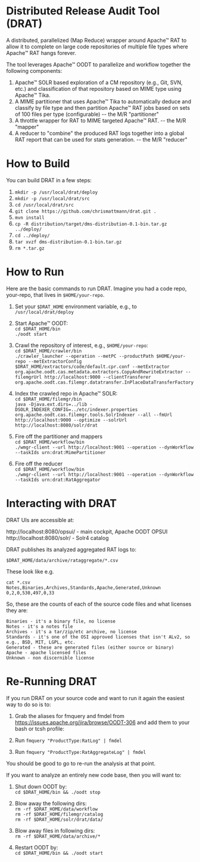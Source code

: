 Distributed Release Audit Tool (DRAT)
====

A distributed, parallelized (Map Reduce) wrapper around Apache&trade; RAT to allow it to complete on large code repositories of multiple file types where Apache&trade; RAT hangs forever.

The tool leverages Apache&trade; OODT to parallelize and workflow together the following components:

1. Apache&trade; SOLR based exploration of a CM repository (e.g., Git, SVN, etc.) and classification of that repository based on MIME type using Apache&trade; Tika.
2. A MIME partitioner that uses Apache&trade; Tika to automatically deduce and classify by file type and then partition Apache&trade; RAT jobs based on sets of 100 files per type (configurable) -- the M/R "partitioner"
3. A throttle wrapper for RAT to MIME targeted Apache&trade; RAT. -- the M/R "mapper"
4. A reducer to "combine" the produced RAT logs together into a global RAT report that can be used for stats generation. -- the M/R "reducer"

How to Build
===
You can build DRAT in a few steps:

1. `mkdir -p /usr/local/drat/deploy`
2. `mkdir -p /usr/local/drat/src`
3. `cd /usr/local/drat/src`
4. `git clone https://github.com/chrismattmann/drat.git .`
5. `mvn install`
6. `cp -R distribution/target/dms-distribution-0.1-bin.tar.gz ../deploy/`
7. `cd ../deploy/`
8. `tar xvzf dms-distribution-0.1-bin.tar.gz`
9. `rm *.tar.gz`

How to Run
===
Here are the basic commands to run DRAT. Imagine you had a code repo, your-repo, that lives in `$HOME/your-repo`.

1. Set your `$DRAT_HOME` environment variable, e.g., to `/usr/local/drat/deploy`

2. Start Apache&trade; OODT:  
   `cd $DRAT_HOME/bin`  
   `./oodt start`  

3. Crawl the repository of interest, e.g., `$HOME/your-repo`:  
    `cd $DRAT_HOME/crawler/bin`  
   `./crawler_launcher --operation --metPC --productPath $HOME/your-repo --metExtractorConfig $DRAT_HOME/extractors/code/default.cpr.conf --metExtractor org.apache.oodt.cas.metadata.extractors.CopyAndRewriteExtractor --filemgrUrl http://localhost:9000 --clientTransferer org.apache.oodt.cas.filemgr.datatransfer.InPlaceDataTransferFactory`

4. Index the crawled repo in Apache&trade; SOLR:  
   `cd $DRAT_HOME/filemgr/bin`  
   `java -Djava.ext.dirs=../lib -DSOLR_INDEXER_CONFIG=../etc/indexer.properties org.apache.oodt.cas.filemgr.tools.SolrIndexer --all --fmUrl http://localhost:9000 --optimize --solrUrl http://localhost:8080/solr/drat`  

5. Fire off the partitioner and mappers  
   `cd $DRAT_HOME/workflow/bin`  
   `./wmgr-client --url http://localhost:9001 --operation --dynWorkflow --taskIds urn:drat:MimePartitioner`  

6. Fire off the reducer  
   `cd $DRAT_HOME/workflow/bin`  
   `./wmgr-client --url http://localhost:9001 --operation --dynWorkflow --taskIds urn:drat:RatAggregator`  
   
Interacting with DRAT
==
DRAT UIs are accessible at:

http://localhost:8080/opsui/ - main cockpit, Apache OODT OPSUI  
http://localhost:8080/solr/ - Solr4 catalog  

DRAT publishes its analyzed aggregated RAT logs to:

`$DRAT_HOME/data/archive/rataggregate/*.csv`

These look like e.g.

```
cat *.csv
Notes,Binaries,Archives,Standards,Apache,Generated,Unknown
0,2,0,530,497,0,33
```

So, these are the counts of each of the source code files and what licenses they are:

```
Binaries - it's a binary file, no license
Notes - it's a notes file
Archives - it's a tar/zip/etc archive, no license
Standards - it's one of the OSI approved licenses that isn't ALv2, so e.g., BSD, MIT, LGPL, etc.
Generated - these are generated files (either source or binary)
Apache - apache licensed files
Unknown - non discernible license
```

Re-Running DRAT 
==
If you run DRAT on your source code and want to run it again the easiest way to do so is to:

1. Grab the aliases for fmquery and fmdel from https://issues.apache.org/jira/browse/OODT-306 
   and add them to your bash or tcsh profile:  
   
2. Run 
   `fmquery "ProductType:RatLog" | fmdel`  

3. Run 
   `fmquery "ProductType:RatAggregateLog" | fmdel`  

You should be good to go to re-run the analysis at that point.

If you want to analyze an entirely new code base, then you will want to:

1. Shut down OODT by:  
   `cd $DRAT_HOME/bin && ./oodt stop`  

2. Blow away the following dirs:  
   `rm -rf $DRAT_HOME/data/workflow`  
   `rm -rf $DRAT_HOME/filemgr/catalog`  
   `rm -rf $DRAT_HOME/solr/drat/data/`  
   
3. Blow away files in following dirs:  
   `rm -rf $DRAT_HOME/data/archive/*`  
   
4. Restart OODT by:  
   `cd $DRAT_HOME/bin && ./oodt start`  
